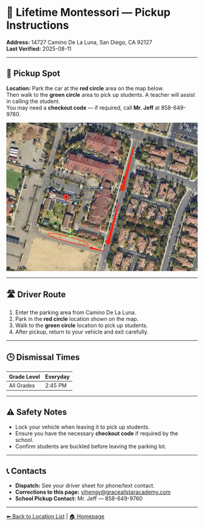 # 🚌 Lifetime Montessori — Pickup Instructions

**Address:** 14727 Camino De La Luna, San Diego, CA 92127  
**Last Verified:** 2025-08-11

---

## 📍 Pickup Spot
**Location:** Park the car at the **red circle** area on the map below.  
Then walk to the **green circle** area to pick up students. A teacher will assist in calling the student.  
You may need a **checkout code** — if required, call **Mr. Jeff** at 858-649-9760.

![Lifetime Map](Lifetime.jpg)

---

## 🛣️ Driver Route
1. Enter the parking area from Camino De La Luna.  
2. Park in the **red circle** location shown on the map.  
3. Walk to the **green circle** location to pick up students.  
4. After pickup, return to your vehicle and exit carefully.

---

## 🕒 Dismissal Times
| Grade Level | Everyday |
|-------------|----------|
| All Grades  | 2:45 PM  |

---

## ⚠ Safety Notes
- Lock your vehicle when leaving it to pick up students.  
- Ensure you have the necessary **checkout code** if required by the school.  
- Confirm students are buckled before leaving the parking lot.

---

## 📞 Contacts
- **Dispatch:** See your driver sheet for phone/text contact.  
- **Corrections to this page:** [yihengy@graceallstaracademy.com](mailto:yihengy@graceallstaracademy.com)  
- **School Pickup Contact:** Mr. Jeff — 858-649-9760

---

[⬅ Back to Location List](../Location_detail.md) | [🏠 Homepage](../README.md)
